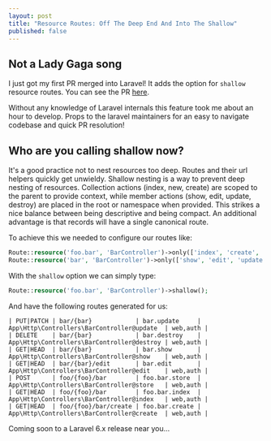 ```yaml
---
layout: post
title: "Resource Routes: Off The Deep End And Into The Shallow"
published: false
---
```


## Not a Lady Gaga song

I just got my first PR merged into Laravel! It adds the option for `shallow` resource routes. You can see the PR [here](https://github.com/laravel/framework/pull/31208).

Without any knowledge of Laravel internals this feature took me about an hour to develop. Props to the laravel maintainers for an easy to navigate codebase and quick PR resolution!

## Who are you calling shallow now?

It's a good practice not to nest resources too deep. Routes and their url helpers quickly get unwieldy. Shallow nesting is a way to prevent deep nesting of resources. Collection actions (index, new, create) are scoped to the parent to provide context, while member actions (show, edit, update, destroy) are placed in the root or namespace when provided. This strikes a nice balance between being descriptive and being compact. An additional advantage is that records will have a single canonical route.

To achieve this we needed to configure our routes like:
```php
Route::resource('foo.bar', 'BarController')->only(['index', 'create', 'store']);
Route::resource('bar', 'BarController')->only(['show', 'edit', 'update', 'destroy']);
```

With the `shallow` option we can simply type:
```php
Route::resource('foo.bar', 'BarController')->shallow();
```

And have the following routes generated for us:

```
| PUT|PATCH | bar/{bar}            | bar.update     | App\Http\Controllers\BarController@update  | web,auth |
| DELETE    | bar/{bar}            | bar.destroy    | App\Http\Controllers\BarController@destroy | web,auth |
| GET|HEAD  | bar/{bar}            | bar.show       | App\Http\Controllers\BarController@show    | web,auth |
| GET|HEAD  | bar/{bar}/edit       | bar.edit       | App\Http\Controllers\BarController@edit    | web,auth |
| POST      | foo/{foo}/bar        | foo.bar.store  | App\Http\Controllers\BarController@store   | web,auth |
| GET|HEAD  | foo/{foo}/bar        | foo.bar.index  | App\Http\Controllers\BarController@index   | web,auth |
| GET|HEAD  | foo/{foo}/bar/create | foo.bar.create | App\Http\Controllers\BarController@create  | web,auth |
```

Coming soon to a Laravel 6.x release near you...
